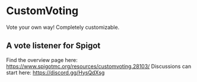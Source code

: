 # CustomVoting
Vote your own way! Completely customizable.

## A vote listener for Spigot

Find the overview page here: https://www.spigotmc.org/resources/customvoting.28103/
Discussions can start here: https://discord.gg/HysQdXsg
